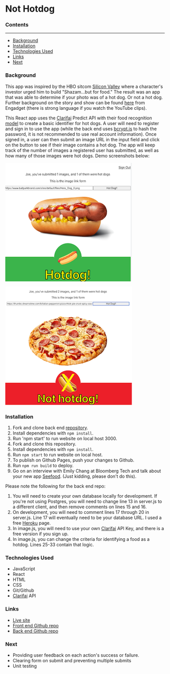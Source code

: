 
# Not Hotdog

### Contents

---

- [Background](#background)
- [Installation](#installation)
- [Technologies Used](#technologies-used)
- [Links](#links)
- [Next](#next)

### Background

This app was inspired by the HBO sitcom [Silicon Valley](https://www.hbo.com/silicon-valley) where a character's investor urged him to build "Shazam...but for food." The result was an app that was able to determine if your photo was of a hot dog. Or not a hot dog. Further background on the story and show can be found [here](https://www.engadget.com/2017-05-15-not-hotdog-app-hbo-silicon-valley.html) from Engadget (there is strong language if you watch the YouTube clips).

This React app uses the [Clarifai](https://www.clarifai.com/) Predict API with their food recognition [model](https://www.clarifai.com/models/ai-food-recognition) to create a basic identifier for hot dogs. A user will need to register and sign in to use the app (while the back end uses [bcrypt.js](https://www.npmjs.com/package/bcryptjs) to hash the password, it is not recommended to use real account information). Once signed in, a user can then submit an image URL in the input field and click on the button to see if their image contains a hot dog. The app will keep track of the number of images a registered user has submitted, as well as how many of those images were hot dogs. Demo screenshots below:

![Successful hot dog submission](./public/not-hot-dog-screenshot.png)

![Unsuccessful hot dog submission](./public/not-hot-dog-screenshot2.png)

### Installation

1. Fork and clone back end [repository](https://github.com/cedis81/not-hot-dog-backend).
2. Install dependencies with `npm install`.
3. Run 'npm start' to run website on local host 3000.
4. Fork and clone this repository.
5. Install dependencies with `npm install`.
6. Run `npm start` to run website on local host.
7. To publish on Github Pages, push your changes to Github.
8. Run `npm run build` to deploy.
9. Go on an interview with Emily Chang at Bloomberg Tech and talk about your new app [Seefood](https://twitter.com/TechAtBloomberg/status/863944535419666432?ref_src=twsrc%5Etfw%7Ctwcamp%5Etweetembed%7Ctwterm%5E863944535419666432%7Ctwgr%5E%7Ctwcon%5Es1_&ref_url=https%3A%2F%2Fwww.engadget.com%2F2017-05-15-not-hotdog-app-hbo-silicon-valley.html). (Just kidding, please don't do this).

Please note the following for the back end repo:

1. You will need to create your own database locally for development. If you're not using Postgres, you will need to change line 13 in server.js to a different client, and then remove comments on lines 15 and 16.
2. On development, you will need to comment lines 17 through 20 in server.js. Line 17 will eventually need to be your database URL. I used a free [Heroku](https://www.heroku.com/) page.
3. In image.js, you will need to use your own [Clarifai](https://www.clarifai.com/) API Key, and there is a free version if you sign up.
4. In image.js, you can change the criteria for identifying a food as a hotdog. Lines 25-33 contain that logic.


### Technologies Used
- JavaScript
- React
- HTML
- CSS
- Git/Github
- [Clarifai](https://www.clarifai.com/) API


### Links

- [Live site](https://cedis81.github.io/not-hot-dog/)
- [Front end Github repo](https://github.com/cedis81/not-hot-dog)
- [Back end Github repo](https://github.com/cedis81/not-hot-dog-backend)

### Next

- Providing user feedback on each action's success or failure.
- Clearing form on submit and preventing multiple submits
- Unit testing
